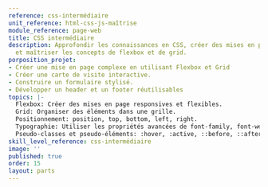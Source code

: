 ```yaml
---
reference: css-intermédiaire
unit_reference: html-css-js-maîtrise
module_reference: page-web
title: CSS intermédiaire
description: Approfondir les connaissances en CSS, créer des mises en page plus complexes
  et maîtriser les concepts de flexbox et de grid.
porposition_projet:
- Créer une mise en page complexe en utilisant Flexbox et Grid
- Créer une carte de visite interactive.
- Construire un formulaire stylisé.
- Développer un header et un footer réutilisables
topics: |-
  Flexbox: Créer des mises en page responsives et flexibles.
  Grid: Organiser des éléments dans une grille.
  Positionnement: position, top, bottom, left, right.
  Typographie: Utiliser les propriétés avancées de font-family, font-weight, line-height.
  Pseudo-classes et pseudo-éléments: :hover, :active, ::before, ::after.
skill_level_reference: css-intermédiaire
image: ''
published: true
order: 15
layout: parts
---
```

